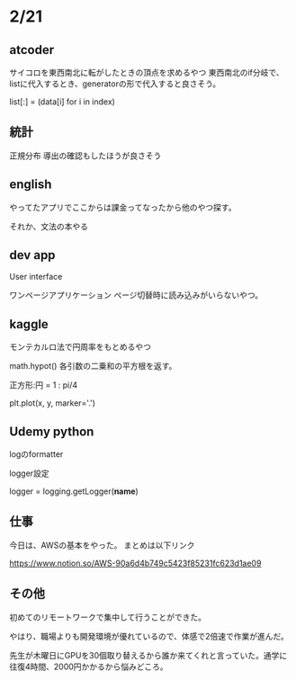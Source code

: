 # 2/21

## atcoder

サイコロを東西南北に転がしたときの頂点を求めるやつ
東西南北のif分岐で、listに代入するとき、generatorの形で代入すると良さそう。

list[:] = (data[i] for i in index)

## 統計
正規分布
導出の確認もしたほうが良さそう

## english
やってたアプリでここからは課金ってなったから他のやつ探す。

それか、文法の本やる
## dev app
User interface

ワンページアプリケーション
ページ切替時に読み込みがいらないやつ。

## kaggle

モンテカルロ法で円周率をもとめるやつ

math.hypot()
各引数の二乗和の平方根を返す。

正方形:円 = 1 : pi/4

plt.plot(x, y, marker='.')

## Udemy python

logのformatter

logger設定

logger = logging.getLogger(__name__)

## 仕事
今日は、AWSの基本をやった。
まとめは以下リンク

https://www.notion.so/AWS-90a6d4b749c5423f85231fc623d1ae09

## その他
初めてのリモートワークで集中して行うことができた。

やはり、職場よりも開発環境が優れているので、体感で2倍速で作業が進んだ。

先生が木曜日にGPUを30個取り替えるから誰か来てくれと言っていた。通学に往復4時間、2000円かかるから悩みどころ。








